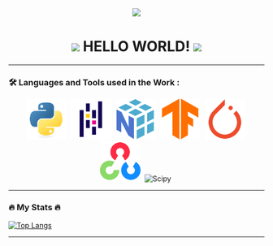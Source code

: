 <div id="header" align="center">
  <img src="https://media.giphy.com/media/l0IyaVYnlvBaAUovu/giphy.gif" width="100"/>
           
   <h1> 
     <img src="https://media.giphy.com/media/hvRJCLFzcasrR4ia7z/giphy.gif" width="30px"/>
        HELLO WORLD!
     <img src="https://media.giphy.com/media/hvRJCLFzcasrR4ia7z/giphy.gif" width="30px"/> 
   </h1> 
  </div>
  
  <!--### 👨‍💻: About Me <img src="https://media.giphy.com/media/WUlplcMpOCEmTGBtBW/giphy.gif" width="30"> :
  
  I am a Data Science Developer.
  
  - :telescope: I’m working as a Software Engineer and contributing to frontend and backend for building web applications.

  - :seedling: Exploring Technical Content Writing.

  - :zap: In my free time, I solve problems on GeeksforGeeks and read tech articles.

  - :mailbox:How to reach me: [![Linkedin Badge](https://img.shields.io/badge/-ZENR-blue?style=flat&logo=Habr&logoColor=white)](your-linkedin-url)
  -->
  

  ---

  ### :hammer_and_wrench: Languages and Tools used in the Work :
  
  
   <div align="center">
    <img src="https://github.com/devicons/devicon/blob/master/icons/python/python-original.svg" title="Python" alt="Python" width="80" height="80"/>&nbsp;
    <img src="https://github.com/devicons/devicon/blob/master/icons/pandas/pandas-original.svg" title="Pandas" alt="Pandas" width="80" height="80"/>&nbsp;
    <img src="https://github.com/devicons/devicon/blob/master/icons/numpy/numpy-original.svg" title="Numpy" alt="Numpy" width="80" height="80"/>&nbsp;
    <img src="https://github.com/devicons/devicon/blob/master/icons/tensorflow/tensorflow-original.svg" title="Tensorflow" alt="Tensorflow" width="80" height="80"/>&nbsp;
    <img src="https://github.com/devicons/devicon/blob/master/icons/pytorch/pytorch-original.svg" title="Pytorch" alt="Pytorch" width="80" height="80"/>&nbsp;
    <img src="https://github.com/devicons/devicon/blob/master/icons/opencv/opencv-original.svg" title="Opencv" alt="Opencv" width="80" height="80"/>&nbsp;
    <img src="https://github.com/itsZENR/itsZENR/blob/main/scipy.svg" title="Scipy" alt="Scipy" width="80" height="80"/>&nbsp;

  </div>
  
  ---

  ### :fire: My Stats :fire:
  
<!--   http://github-readme-streak-stats.herokuapp.com/demo/?user=itsZENR&theme=blueberry_duo&hide_border=true&date_format=M+j%5B%2C+Y%5D&properties=background&fire=%23DD8610C6 
  
  [![GitHub Streak](http://github-readme-streak-stats.herokuapp.com?user=itsZENR&theme=blueberry_duo&hide_border=true&date_format=M%20j%5B%2C%20Y%5D&background=000000&fire=DD8E15E2)](https://git.io/streak-stats)
  -->
  
  [![Top Langs](https://github-readme-stats.vercel.app/api/top-langs/?username=itsZENR&layout=default&theme=vision-friendly-dark)](https://github.com/anuraghazra/github-readme-stats)
  
  <!-- [![Top Langs](https://github-readme-stats.vercel.app/api/top-langs/?username=itsZENR&layout=compact&theme=vision-friendly-dark)](https://github.com/anuraghazra/github-readme-stats) -->
  

  

 

<!--   <div align="center">
    <img src="https://media.giphy.com/media/JkVnfE54QdOMQBxmHg/giphy.gif" width="1000" height="500"/>
  </div>  
  
  <div align="center">
    <img src="https://media.giphy.com/media/5krfq8pMdYhAV52xPg/giphy.gif" width="1000" height="500"/>
  </div>
  
   <div align="center">
    <img src="https://media.giphy.com/media/gutZ5Pm6Xl62eIf5RZ/giphy.gif" width="1000" height="500"/>
  </div>
  
    <div align="center">
    <img src="https://media.giphy.com/media/7c8QeB0VMddFOuu4iR/giphy.gif" width="1000" height="500"/>
  </div> -->
  
  
</div>

  ---

 <!--  ### :writing_hand: Blog Posts :
  
  <!-- BLOG-POST-LIST:START -->

  <!-- BLOG-POST-LIST:END -->
